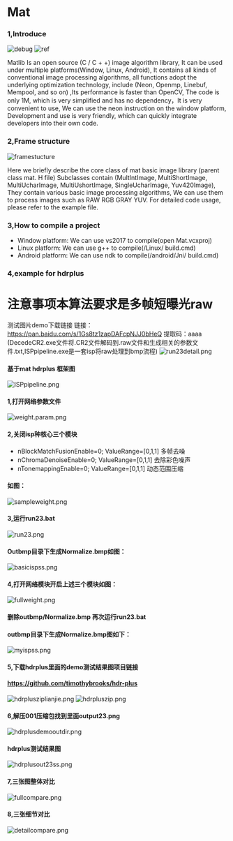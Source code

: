 # Mat
### 1,Introduce
![debug](./Picture/debug.png)
![ref](./Picture/ref.png)




 Matlib Is an open source (C / C + +) image algorithm library, It can be used under multiple platforms(Window, Linux, Android), It contains all kinds of conventional image processing algorithms, all functions adopt the underlying optimization technology, include (Neon, Openmp, Linebuf, Mempool, and so on) ,Its performance is faster than OpenCV, The code is only 1M, which is very simplified and has no dependency，It is very convenient to use, We can use the neon instruction on the window platform, Development and use is very friendly, which can quickly integrate developers into their own code.





### 2,Frame structure
![framestucture](./Picture/framestucture.png)





 Here we briefly describe the core class of mat basic image library (parent class mat. H file) 
Subclasses contain (MultIntImage, MultiShortImage, MultiUcharImage, MultiUshortImage, SingleUcharImage, Yuv420Image), They contain various basic image processing algorithms, We can use them to process images such as RAW RGB GRAY YUV.
For detailed code usage, please refer to the example file.
### 3,How to compile a project
* Window platform: We can use vs2017 to compile(open Mat.vcxproj)
* Linux platform: We can use g++ to compile(/Linux/ build.cmd)
* Android platform: We can use ndk to compile(/android/Jni/ build.cmd)


### 4,example for hdrplus
# 注意事项本算法要求是多帧短曝光raw
测试图片demo下载链接
链接：https://pan.baidu.com/s/1Gs8tz1zapDAFcpNJJ0bHeQ 
提取码：aaaa
(DecedeCR2.exe文件将.CR2文件解码到.raw文件和生成相关的参数文件.txt,ISPpipeline.exe是一套isp将raw处理到bmp流程)
![run23detail.png](./Picture/run23detail.png)
#### 基于mat hdrplus 框架图
![ISPpipeline.png](./Picture/ISPpipeline.png)

#### 1,打开网络参数文件
![weight.param.png](./Picture/weight.param.png)


#### 2,关闭isp种核心三个模块
* nBlockMatchFusionEnable=0;	ValueRange=[0,1,1] 多帧去噪
* nChromaDenoiseEnable=0;	ValueRange=[0,1,1] 去除彩色噪声
* nTonemappingEnable=0;	ValueRange=[0,1,1] 动态范围压缩
#### 如图：
![sampleweight.png](./Picture/sampleweight.png)

 
#### 3,运行run23.bat
![run23.png](./Picture/run23.png)
 
#### Outbmp目录下生成Normalize.bmp如图：
![basicispss.png](./Picture/basicispss.png)

 
#### 4,打开网络模块开启上述三个模块如图：
![fullweight.png](./Picture/fullweight.png)
 
#### 删除outbmp/Normalize.bmp 再次运行run23.bat
#### outbmp目录下生成Normalize.bmp图如下：
![myispss.png](./Picture/myispss.png)
 

#### 5,下载hdrplus里面的demo测试结果图项目链接
#### https://github.com/timothybrooks/hdr-plus
![hdrplusziplianjie.png](./Picture/hdrplusziplianjie.png)
![hdrpluszip.png](./Picture/hdrpluszip.png)
 
#### 6,解压001压缩包找到里面output23.png
![hdrplusdemooutdir.png](./Picture/hdrplusdemooutdir.png)
 
#### hdrplus测试结果图
![hdrplusout23ss.png](./Picture/hdrplusout23ss.png)

#### 7,三张图整体对比
![fullcompare.png](./Picture/fullcompare.png)
#### 8,三张细节对比
![detailcompare.png](./Picture/detailcompare.png)



